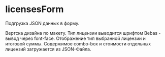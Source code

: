 # licensesForm
Подгрузка JSON данных в форму.

Вертска дизайна по макету.
Тип лицензии выводится шрифтом Bebas - вывод через font-face.
Отображение тип выбранной лицензии и итоговой суммы.
Содержимое combo-box и стоимости отдельных лицензий загружается из JSON-Файла.
